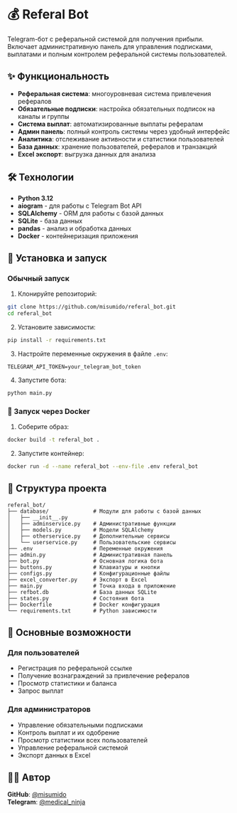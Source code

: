 # 💰 Referal Bot

Telegram-бот с реферальной системой для получения прибыли. Включает административную панель для управления подписками, выплатами и полным контролем реферальной системы пользователей.

## ✨ Функциональность

- **Реферальная система**: многоуровневая система привлечения рефералов
- **Обязательные подписки**: настройка обязательных подписок на каналы и группы
- **Система выплат**: автоматизированные выплаты рефералам
- **Админ панель**: полный контроль системы через удобный интерфейс
- **Аналитика**: отслеживание активности и статистики пользователей
- **База данных**: хранение пользователей, рефералов и транзакций
- **Excel экспорт**: выгрузка данных для анализа

## 🛠️ Технологии

- **Python 3.12**
- **aiogram** - для работы с Telegram Bot API
- **SQLAlchemy** - ORM для работы с базой данных
- **SQLite** - база данных
- **pandas** - анализ и обработка данных
- **Docker** - контейнеризация приложения

## 🚀 Установка и запуск

### Обычный запуск

1. Клонируйте репозиторий:
```bash
git clone https://github.com/misumido/referal_bot.git
cd referal_bot
```

2. Установите зависимости:
```bash
pip install -r requirements.txt
```

3. Настройте переменные окружения в файле `.env`:
```
TELEGRAM_API_TOKEN=your_telegram_bot_token
```

4. Запустите бота:
```bash
python main.py
```

### 🐳 Запуск через Docker

1. Соберите образ:
```bash
docker build -t referal_bot .
```

2. Запустите контейнер:
```bash
docker run -d --name referal_bot --env-file .env referal_bot
```

## 📁 Структура проекта

```
referal_bot/
├── database/              # Модули для работы с базой данных
│   ├── __init__.py
│   ├── adminservice.py    # Административные функции
│   ├── models.py          # Модели SQLAlchemy
│   ├── otherservice.py    # Дополнительные сервисы
│   └── userservice.py     # Пользовательские сервисы
├── .env                   # Переменные окружения
├── admin.py               # Административная панель
├── bot.py                 # Основная логика бота
├── buttons.py             # Клавиатуры и кнопки
├── configs.py             # Конфигурационные файлы
├── excel_converter.py     # Экспорт в Excel
├── main.py                # Точка входа в приложение
├── refbot.db              # База данных SQLite
├── states.py              # Состояния бота
├── Dockerfile             # Docker конфигурация
└── requirements.txt       # Python зависимости
```

## 🎯 Основные возможности

### Для пользователей
- Регистрация по реферальной ссылке
- Получение вознаграждений за привлечение рефералов
- Просмотр статистики и баланса
- Запрос выплат

### Для администраторов
- Управление обязательными подписками
- Контроль выплат и их одобрение
- Просмотр статистики всех пользователей
- Управление реферальной системой
- Экспорт данных в Excel

## 👨‍💻 Автор

**GitHub**: [@misumido](https://github.com/misumido)  
**Telegram**: [@medical_ninja](https://t.me/medical_ninja)